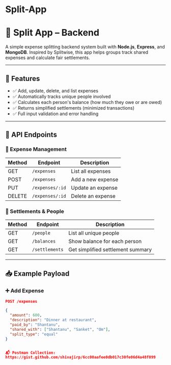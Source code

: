 # Split-App

# 🧾 Split App – Backend

A simple expense splitting backend system built with **Node.js**, **Express**, and **MongoDB**. Inspired by Splitwise, this app helps groups track shared expenses and calculate fair settlements.

---

## 🚀 Features

- ✅ Add, update, delete, and list expenses
- ✅ Automatically tracks unique people involved
- ✅ Calculates each person's balance (how much they owe or are owed)
- ✅ Returns simplified settlements (minimized transactions)
- ✅ Full input validation and error handling

---

## 🔌 API Endpoints

### 📁 Expense Management

| Method | Endpoint         | Description               |
|--------|------------------|---------------------------|
| GET    | `/expenses`      | List all expenses         |
| POST   | `/expenses`      | Add a new expense         |
| PUT    | `/expenses/:id`  | Update an expense         |
| DELETE | `/expenses/:id`  | Delete an expense         |

### 📁 Settlements & People

| Method | Endpoint          | Description                        |
|--------|-------------------|------------------------------------|
| GET    | `/people`         | List all unique people             |
| GET    | `/balances`       | Show balance for each person      |
| GET    | `/settlements`    | Get simplified settlement summary |

---

## 📥 Example Payload

### ➕ Add Expense

```json
POST /expenses

{
  "amount": 600,
  "description": "Dinner at restaurant",
  "paid_by": "Shantanu",
  "shared_with": ["Shantanu", "Sanket", "Om"],
  "split_type": "equal"
}


📬 Postman Collection:
https://gist.github.com/shivajirp/6cc00aafee0db017c30fe06d4a48f099